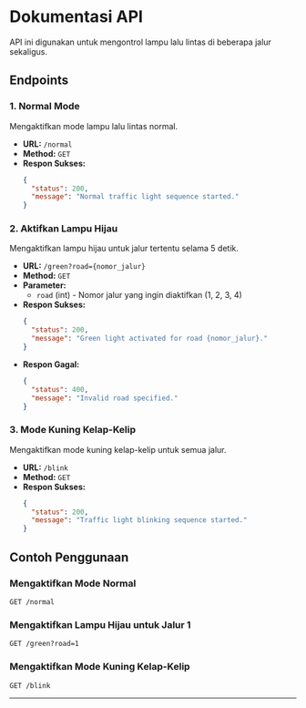 # Dokumentasi API

API ini digunakan untuk mengontrol lampu lalu lintas di beberapa jalur sekaligus.

## Endpoints

### 1. **Normal Mode**
   Mengaktifkan mode lampu lalu lintas normal.
   - **URL:** `/normal`
   - **Method:** `GET`
   - **Respon Sukses:**
     ```json
     {
       "status": 200,
       "message": "Normal traffic light sequence started."
     }
     ```

### 2. **Aktifkan Lampu Hijau**
   Mengaktifkan lampu hijau untuk jalur tertentu selama 5 detik.
   - **URL:** `/green?road={nomor_jalur}`
   - **Method:** `GET`
   - **Parameter:** 
     - `road` (int) - Nomor jalur yang ingin diaktifkan (1, 2, 3, 4)
   - **Respon Sukses:**
     ```json
     {
       "status": 200,
       "message": "Green light activated for road {nomor_jalur}."
     }
     ```
   - **Respon Gagal:**
     ```json
     {
       "status": 400,
       "message": "Invalid road specified."
     }
     ```

### 3. **Mode Kuning Kelap-Kelip**
   Mengaktifkan mode kuning kelap-kelip untuk semua jalur.
   - **URL:** `/blink`
   - **Method:** `GET`
   - **Respon Sukses:**
     ```json
     {
       "status": 200,
       "message": "Traffic light blinking sequence started."
     }
     ```

## Contoh Penggunaan

### Mengaktifkan Mode Normal
```http
GET /normal
```

### Mengaktifkan Lampu Hijau untuk Jalur 1
```http
GET /green?road=1
```

### Mengaktifkan Mode Kuning Kelap-Kelip
```http
GET /blink
```

---